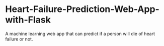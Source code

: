 # Heart-Failure-Prediction-Web-App-with-Flask
A machine learning web app that can predict if a person will die of heart failure or not.
